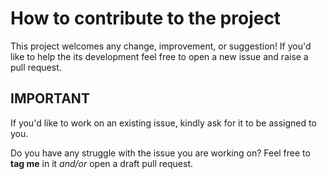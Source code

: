 # How to contribute to the project

This project welcomes any change, improvement, or suggestion!
If you'd like to help the its development feel free to open a new issue and raise a pull request.

## IMPORTANT

If you'd like to work on an existing issue, kindly ask for it to be assigned to you.

Do you have any struggle with the issue you are working on? Feel free to __tag me__ in it _and/or_ open a draft pull request.
